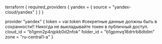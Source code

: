 terraform {
  required_providers {
    yandex = {
      source = "yandex-cloud/yandex"
    }
  }
}


provider "yandex" {
  token     = var.token #секретные данные должны быть в сохранности!! Никогда не выкладывайте токен в публичный доступ.
  cloud_id  = "b1gmn2p4njpkb0d2nfok"
  folder_id = "b1gpmvq18drtrb8dtdim"
  zone      = "ru-central1-a"
}
